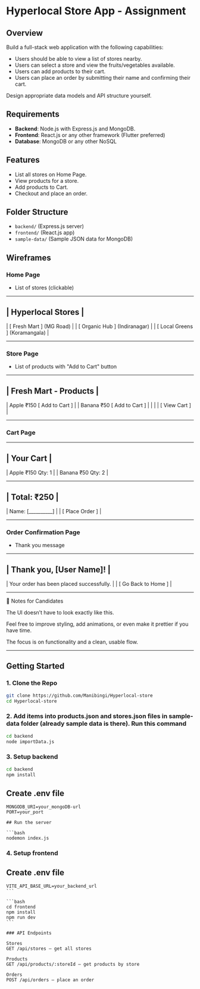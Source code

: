 # Hyperlocal Store App - Assignment

## Overview

Build a full-stack web application with the following capabilities:

- Users should be able to view a list of stores nearby.
- Users can select a store and view the fruits/vegetables available.
- Users can add products to their cart.
- Users can place an order by submitting their name and confirming their cart.

Design appropriate data models and API structure yourself.

## Requirements

- **Backend**: Node.js with Express.js and MongoDB.
- **Frontend**: React.js or any other framework (Flutter preferred)
- **Database**: MongoDB or any other NoSQL

## Features

- List all stores on Home Page.
- View products for a store.
- Add products to Cart.
- Checkout and place an order.

## Folder Structure

- `backend/` (Express.js server)
- `frontend/` (React.js app)
- `sample-data/` (Sample JSON data for MongoDB)

## Wireframes

### Home Page

- List of stores (clickable)

---

## | Hyperlocal Stores |

| [ Fresh Mart ] (MG Road) |
| [ Organic Hub ] (Indiranagar) |
| [ Local Greens ] (Koramangala) |

---

### Store Page

- List of products with "Add to Cart" button

---

## | Fresh Mart - Products |

| Apple ₹150 [ Add to Cart ] |
| Banana ₹50 [ Add to Cart ] |
| |
| [ View Cart ] |

---

### Cart Page

---

## | Your Cart |

| Apple ₹150 Qty: 1 |
| Banana ₹50 Qty: 2 |

---

## | Total: ₹250 |

| Name: [__________] |
| [ Place Order ] |

---

### Order Confirmation Page

- Thank you message

---

## | Thank you, [User Name]! |

| Your order has been placed successfully. |
| [ Go Back to Home ] |

---

📌 Notes for Candidates

The UI doesn’t have to look exactly like this.

Feel free to improve styling, add animations, or even make it prettier if you have time.

The focus is on functionality and a clean, usable flow.

---

## Getting Started

### 1. Clone the Repo

```bash
git clone https://github.com/Manibingi/Hyperlocal-store
cd Hyperlocal-store
```

### 2. Add items into products.json and stores.json files in sample-data folder (already sample data is there). Run this command

```bash
cd backend
node importData.js
```

### 3. Setup backend

```bash
cd backend
npm install
```

## Create .env file

````env
MONGODB_URI=your_mongoDB-url
PORT=your_port

## Run the server

```bash
nodemon index.js
````

### 4. Setup frontend

## Create .env file

````env
VITE_API_BASE_URL=your_backend_url
```

```bash
cd frontend
npm install
npm run dev
```

### API Endpoints

Stores
GET /api/stores — get all stores

Products
GET /api/products/:storeId — get products by store

Orders
POST /api/orders — place an order
````
